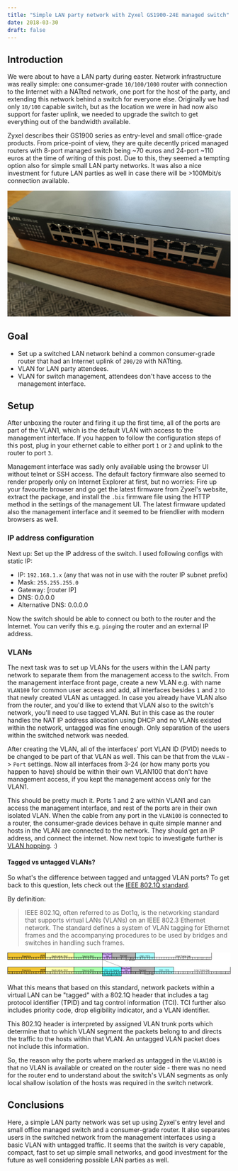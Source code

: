 ```yaml
---
title: "Simple LAN party network with Zyxel GS1900-24E managed switch"
date: 2018-03-30
draft: false
---
```


## Introduction

We were about to have a LAN party during easter. Network infrastructure was really simple: one consumer-grade `10/100/1000` router with connection to the Internet with a NATted network, one port for the host of the party, and extending this network behind a switch for everyone else. Originally we had only `10/100` capable switch, but as the location we were in had now also support for faster uplink, we needed to upgrade the switch to get everything out of the bandwidth available.

Zyxel describes their GS1900 series as entry-level and small office-grade products. From price-point of view, they are quite decently priced managed routers with 8-port managed switch being ~70 euros and 24-port ~110 euros at the time of writing of this post. Due to this, they seemed a tempting option also for simple small LAN party networks. It was also a nice investment for future LAN parties as well in case there will be >100Mbit/s connection available.

![](/img/zyxel.jpg)

## Goal

* Set up a switched LAN network behind a common consumer-grade router that had an Internet uplink of `200/20` with NATting.
* VLAN for LAN party attendees.
* VLAN for switch management, attendees don't have access to the management interface.

## Setup

After unboxing the router and firing it up the first time, all of the ports are part of the VLAN1, which is the default VLAN with access to the management interface. If you happen to follow the configuration steps of this post, plug in your ethernet cable to either port ```1``` or ```2``` and uplink to the router to port ```3```.

Management interface was sadly only available using the browser UI without telnet or SSH access. The default factory firmware also seemed to render properly only on Internet Explorer at first, but no worries: Fire up your favourite browser and go get the latest firmware from Zyxel's website, extract the package, and install the ```.bix``` firmware file using the HTTP method in the settings of the management UI. The latest firmware updated also the management interface and it seemed to be friendlier with modern browsers as well.

### IP address configuration

Next up: Set up the IP address of the switch. I used following configs with static IP:

* IP: ```192.168.1.x``` (any that was not in use with the router IP subnet prefix)
* Mask: ```255.255.255.0```
* Gateway: [router IP]
* DNS: 0.0.0.0
* Alternative DNS: 0.0.0.0

Now the switch should be able to connect ou both to the router and the Internet. You can verify this e.g. ```ping```ing the router and an external IP address.

### VLANs

The next task was to set up VLANs for the users within the LAN party network to separate them from the management access to the switch. From the management interface front page, create a new VLAN e.g. with name ```VLAN100``` for common user access and add, all interfaces besides ```1``` and ```2``` to that newly created VLAN as untagged. In case you already have VLAN also from the router, and you'd like to extend that VLAN also to the switch's network, you'll need to use tagged VLAN. But in this case as the router handles the NAT IP address allocation using DHCP and no VLANs existed within the network, untagged was fine enough. Only separation of the users within the switched network was needed.

After creating the VLAN, all of the interfaces' port VLAN ID (PVID) needs to be changed to be part of that VLAN as well. This can be that from the ```VLAN``` -> ```Port``` settings. Now all interfaces from 3-24 (or how many ports you happen to have) should be within their own VLAN100 that don't have management access, if you kept the management access only for the VLAN1.

This should be pretty much it. Ports 1 and 2 are within VLAN1 and can access the management interface, and rest of the ports are in their own isolated VLAN. When the cable from any port in the `VLAN100` is connected to a router, the consumer-grade devices behave in quite simple manner and hosts in the VLAN are connected to the network. They should get an IP address, and connect the internet. Now next topic to investigate further is [VLAN hopping](https://en.wikipedia.org/wiki/VLAN_hopping). :)

#### Tagged vs untagged VLANs?

So what's the difference between tagged and untagged VLAN ports? To get back to this question, lets check out the [IEEE 802.1Q standard](https://en.wikipedia.org/wiki/IEEE_802.1Q).

By definition:

> IEEE 802.1Q, often referred to as Dot1q, is the networking standard that supports virtual LANs (VLANs) on an IEEE 802.3 Ethernet network. The standard defines a system of VLAN tagging for Ethernet frames and the accompanying procedures to be used by bridges and switches in handling such frames.

![](/img/640px-Ethernet_802.1Q.png)

What this means that based on this standard, network packets within a virtual LAN can be "tagged" with a 802.1Q header that includes a tag protocol identifier (TPID) and tag control information (TCI). TCI further also includes priority code, drop eligibility indicator, and a VLAN identifier.

This 802.1Q header is interpreted by assigned VLAN trunk ports which determine that to which VLAN segment the packets belong to and directs the traffic to the hosts within that VLAN. An untagged VLAN packet does not include this information.

So, the reason why the ports where marked as untagged in the ```VLAN100``` is that no VLAN is available or created on the router side - there was no need for the router end to understand about the switch's VLAN segments as only local shallow isolation of the hosts was required in the switch network.

## Conclusions

Here, a simple LAN party network was set up using Zyxel's entry level and small office managed switch and a consumer-grade router. It also separates users in the switched network from the management interfaces using a basic VLAN with untagged traffic. It seems that the switch is very capable, compact, fast to set up simple small networks, and good investment for the future as well considering possible LAN parties as well.